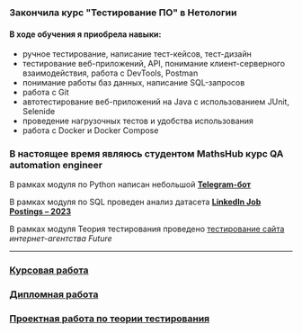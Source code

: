 ### Закончила курс "Тестирование ПО" в Нетологии

#### В ходе обучения я приобрела навыки: 

* ручное тестирование, написание тест-кейсов, тест-дизайн
* тестирование веб-приложений, API, понимание клиент-серверного взаимодействия, работа с DevTools, Postman
* понимание работы баз данных, написание SQL-запросов
* работа с Git
* автотестирование веб-приложений на Java с использованием JUnit, Selenide
* проведение нагрузочных тестов и удобства использования
* работа с Docker и Docker Compose

### В настоящее время являюсь студентом MathsHub курс QA automation engineer

В рамках модуля по Python написан небольшой  **[Telegram-бот](https://github.com/Satura/Finance_Space_Bot)**

В рамках модуля по SQL проведен анализ датасета **[LinkedIn Job Postings – 2023](https://github.com/Satura/SQL_final_project/tree/main)**

В рамках модуля Теория тестирования проведено [тестирование сайта](https://github.com/Satura/TestTheoryProject) _интернет-агентства Future_

<!--
**Satura/Satura** is a ✨ _special_ ✨ repository because its `README.md` (this file) appears on your GitHub profile.

Here are some ideas to get you started:

- 🔭 I’m currently working on ...
- 🌱 I’m currently learning ...
- 👯 I’m looking to collaborate on ...
- 🤔 I’m looking for help with ...
- 💬 Ask me about ...
- 📫 How to reach me: ...
- 😄 Pronouns: ...
- ⚡ Fun fact: ...
-->
<!-- 
### 
-->
---


### [Курсовая работа](https://github.com/Satura/Coursework-IQA)

### [Дипломная работа](https://github.com/Satura/DiplomaQA)

### [Проектная работа по теории тестирования](https://github.com/Satura/TestTheoryProject)
<!-- 

<img align="left" alt="Postman" width="26px" src="https://www.ade-technologies.com/images/Postman_tool.png"/>
<img align="left" alt="JMeter" width="26px" src="https://s3-ap-northeast-1.amazonaws.com/doridorian.com/blog/assets/2017-11-25/img-1.png"/>
<img align="left" alt="Docker" width="26px" src="https://avatars.githubusercontent.com/u/30554787?s=400&amp;v=4"/>

-->
